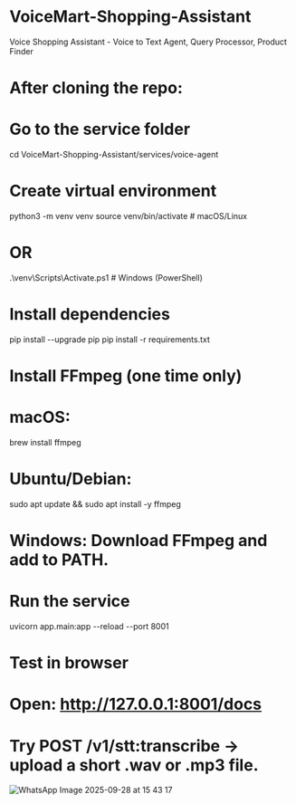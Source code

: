 # VoiceMart-Shopping-Assistant
Voice Shopping Assistant - Voice to Text Agent, Query Processor, Product Finder

# After cloning the repo:
# Go to the service folder
cd VoiceMart-Shopping-Assistant/services/voice-agent

# Create virtual environment
python3 -m venv venv
source venv/bin/activate    # macOS/Linux
# OR
.\venv\Scripts\Activate.ps1 # Windows (PowerShell)

# Install dependencies
pip install --upgrade pip
pip install -r requirements.txt

# Install FFmpeg (one time only)
# macOS:
brew install ffmpeg
# Ubuntu/Debian:
sudo apt update && sudo apt install -y ffmpeg
# Windows: Download FFmpeg and add to PATH.

# Run the service
uvicorn app.main:app --reload --port 8001
# Test in browser
# Open: http://127.0.0.1:8001/docs
# Try POST /v1/stt:transcribe → upload a short .wav or .mp3 file.

![WhatsApp Image 2025-09-28 at 15 43 17](https://github.com/user-attachments/assets/d61e81d9-a6a6-4bb0-80b0-65c3e70d1696)
